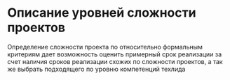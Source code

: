 # Описание уровней сложности проектов

Определение сложности проекта по относительно формальным критериям дает возможность оценить примерный срок реализации за
счет наличия сроков реализации схожих по сложности проектов, а так же выбрать подходящего по уровню компетенций техлида


